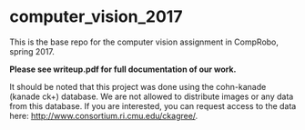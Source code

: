# computer_vision_2017
This is the base repo for the computer vision assignment in CompRobo, spring 2017.

**Please see writeup.pdf for full documentation of our work.**

It should be noted that this project was done using the cohn-kanade (kanade ck+) database. We are not allowed to distribute images or any data from this database. If you are interested, you can request access to the data here: http://www.consortium.ri.cmu.edu/ckagree/.
